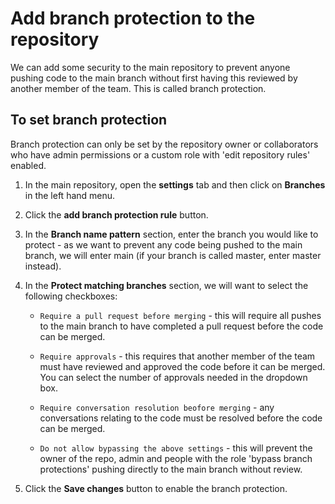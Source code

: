# Add branch protection to the repository

We can add some security to the main repository to prevent anyone pushing code to the main branch without first having this reviewed by another member of the team. This is called branch protection.

## To set branch protection

Branch protection can only be set by the repository owner or collaborators who have admin permissions or a custom role with 'edit repository rules' enabled.

1. In the main repository, open the **settings** tab and then click on **Branches** in the left hand menu.

2. Click the **add branch protection rule** button.

3. In the **Branch name pattern** section, enter the branch you would like to protect - as we want to prevent any code being pushed to the main branch, we will enter main (if your branch is called master, enter master instead).

4. In the **Protect matching branches** section, we will want to select the following checkboxes:

    * `Require a pull request before merging` - this will require all pushes to the main branch to have completed a pull request before the code can be merged.

    * `Require approvals` - this requires that another member of the team must have reviewed and approved the code before it can be merged. You can select the number of approvals needed in the dropdown box.

    * `Require conversation resolution beofore merging` - any conversations relating to the code must be resolved before the code can be merged.

    * `Do not allow bypassing the above settings` - this will prevent the owner of the repo, admin and people with the role 'bypass branch protections' pushing directly to the main branch without review.

5. Click the **Save changes** button to enable the branch protection.
